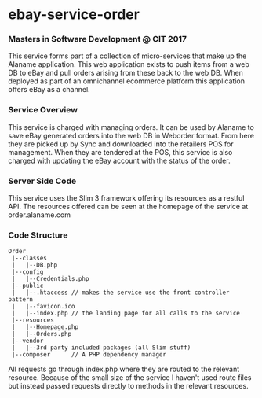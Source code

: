 # ebay-service-order

### Masters in Software Development @ CIT 2017
This service forms part of a collection of micro-services that make up the Alaname application. This web application exists to push items from a web DB to eBay and pull orders arising from these back to the web DB. When deployed as part of an omnichannel ecommerce platform this application offers eBay as a channel.

### Service Overview
This service is charged with managing orders. It can be used by Alaname to save eBay generated orders into the web DB in Weborder format. From here they are picked up by Sync and downloaded into the retailers POS for management. When they are tendered at the POS, this service is also charged with updating the eBay account with the status of the order.

### Server Side Code
This service uses the Slim 3 framework offering its resources as a restful API. The resources offered can be seen at the homepage of the service at order.alaname.com

### Code Structure
```
Order
 |--classes
 |   |--DB.php
 |--config
 |   |--Credentials.php
 |--public
 |   |--.htaccess // makes the service use the front controller pattern
 |   |--favicon.ico
 |   |--index.php // the landing page for all calls to the service
 |--resources
 |   |--Homepage.php
 |   |--Orders.php
 |--vendor
 |   |--3rd party included packages (all Slim stuff)
 |--composer      // A PHP dependency manager
 ```
All requests go through index.php where they are routed to the relevant resource. Because of the small size of the service I haven't used route files but instead passed requests directly to methods in the relevant resources.

